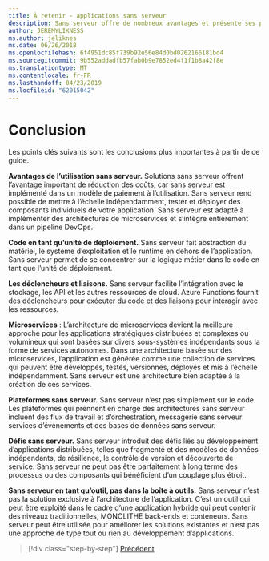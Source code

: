 ```yaml
---
title: À retenir - applications sans serveur
description: Sans serveur offre de nombreux avantages et présente ses propres défis. Un résumé des points clés à partir de ce guide.
author: JEREMYLIKNESS
ms.author: jeliknes
ms.date: 06/26/2018
ms.openlocfilehash: 6f4951dc85f739b92e56e84d0bd0262166181bd4
ms.sourcegitcommit: 9b552addadfb57fab0b9e7852ed4f1f1b8a42f8e
ms.translationtype: MT
ms.contentlocale: fr-FR
ms.lasthandoff: 04/23/2019
ms.locfileid: "62015042"
---
```

# <a name="conclusion"></a>Conclusion

Les points clés suivants sont les conclusions plus importantes à partir de ce guide.

**Avantages de l’utilisation sans serveur.** Solutions sans serveur offrent l’avantage important de réduction des coûts, car sans serveur est implémenté dans un modèle de paiement à l’utilisation. Sans serveur rend possible de mettre à l’échelle indépendamment, tester et déployer des composants individuels de votre application. Sans serveur est adapté à implémenter des architectures de microservices et s’intègre entièrement dans un pipeline DevOps.

**Code en tant qu’unité de déploiement.** Sans serveur fait abstraction du matériel, le système d’exploitation et le runtime en dehors de l’application. Sans serveur permet de se concentrer sur la logique métier dans le code en tant que l’unité de déploiement.

**Les déclencheurs et liaisons.** Sans serveur facilite l’intégration avec le stockage, les API et les autres ressources de cloud. Azure Functions fournit des déclencheurs pour exécuter du code et des liaisons pour interagir avec les ressources.

**Microservices** : L’architecture de microservices devient la meilleure approche pour les applications stratégiques distribuées et complexes ou volumineux qui sont basées sur divers sous-systèmes indépendants sous la forme de services autonomes. Dans une architecture basée sur des microservices, l’application est générée comme une collection de services qui peuvent être développés, testés, versionnés, déployés et mis à l’échelle indépendamment. Sans serveur est une architecture bien adaptée à la création de ces services.

**Plateformes sans serveur.** Sans serveur n’est pas simplement sur le code. Les plateformes qui prennent en charge des architectures sans serveur incluent des flux de travail et d’orchestration, messagerie sans serveur services d’événements et des bases de données sans serveur.

**Défis sans serveur.** Sans serveur introduit des défis liés au développement d’applications distribuées, telles que fragmenté et des modèles de données indépendants, de résilience, le contrôle de version et découverte de service. Sans serveur ne peut pas être parfaitement à long terme des processus ou des composants qui bénéficient d’un couplage plus étroit.

**Sans serveur en tant qu’outil, pas dans la boîte à outils.** Sans serveur n’est pas la solution exclusive à l’architecture de l’application. C’est un outil qui peut être exploité dans le cadre d’une application hybride qui peut contenir des niveaux traditionnelles, MONOLITHE back-ends et conteneurs. Sans serveur peut être utilisée pour améliorer les solutions existantes et n’est pas une approche de type tout ou rien au développement d’applications.

>[!div class="step-by-step"]
>[Précédent](serverless-business-scenarios.md)